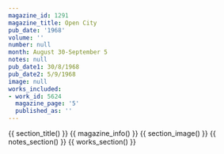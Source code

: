 ```yaml
---
magazine_id: 1291
magazine_title: Open City
pub_date: '1968'
volume: ''
number: null
month: August 30-September 5
notes: null
pub_date1: 30/8/1968
pub_date2: 5/9/1968
image: null
works_included:
- work_id: 5624
  magazine_page: '5'
  published_as: ''
---
```


{{ section_title() }}
{{ magazine_info() }}
{{ section_image() }}
{{ notes_section() }}
{{ works_section() }}
